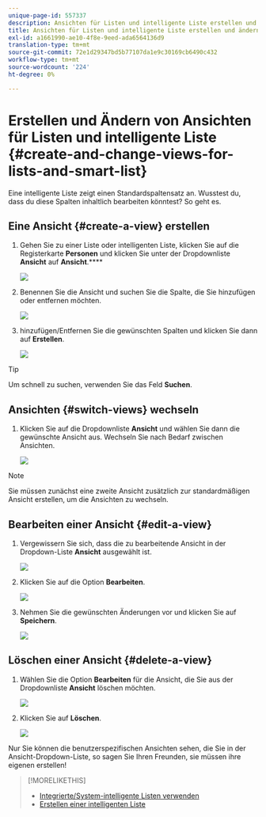 ```yaml
---
unique-page-id: 557337
description: Ansichten für Listen und intelligente Liste erstellen und ändern - Marketo Docs - Produktdokumentation
title: Ansichten für Listen und intelligente Liste erstellen und ändern
exl-id: a1661990-ae10-4f8e-9eed-ada6564136d9
translation-type: tm+mt
source-git-commit: 72e1d29347bd5b77107da1e9c30169cb6490c432
workflow-type: tm+mt
source-wordcount: '224'
ht-degree: 0%

---
```


# Erstellen und Ändern von Ansichten für Listen und intelligente Liste {#create-and-change-views-for-lists-and-smart-list}

Eine intelligente Liste zeigt einen Standardspaltensatz an. Wusstest du, dass du diese Spalten inhaltlich bearbeiten könntest? So geht es.

## Eine Ansicht {#create-a-view} erstellen

1. Gehen Sie zu einer Liste oder intelligenten Liste, klicken Sie auf die Registerkarte **Personen** und klicken Sie unter der Dropdownliste **Ansicht** auf **Ansicht**.****

   ![](assets/smartlist-createview.png)

1. Benennen Sie die Ansicht und suchen Sie die Spalte, die Sie hinzufügen oder entfernen möchten.

   ![](assets/image2014-9-12-11-3a23-3a53.png)

1. hinzufügen/Entfernen Sie die gewünschten Spalten und klicken Sie dann auf **Erstellen**.

   ![](assets/image2014-9-12-11-3a24-3a7.png)

>[!TIP]
>
>Um schnell zu suchen, verwenden Sie das Feld **Suchen**.

## Ansichten {#switch-views} wechseln

1. Klicken Sie auf die Dropdownliste **Ansicht** und wählen Sie dann die gewünschte Ansicht aus. Wechseln Sie nach Bedarf zwischen Ansichten.

   ![](assets/smartlist-customviewchoose.png)

>[!NOTE]
>
> Sie müssen zunächst eine zweite Ansicht zusätzlich zur standardmäßigen Ansicht erstellen, um die Ansichten zu wechseln.

## Bearbeiten einer Ansicht {#edit-a-view}

1. Vergewissern Sie sich, dass die zu bearbeitende Ansicht in der Dropdown-Liste **Ansicht** ausgewählt ist.

   ![](assets/smartlist-customviewchoose.png)

1. Klicken Sie auf die Option **Bearbeiten**.

   ![](assets/smartlist-editcustomview.png)

1. Nehmen Sie die gewünschten Änderungen vor und klicken Sie auf **Speichern**.

   ![](assets/image2014-9-12-11-3a27-3a19.png)

## Löschen einer Ansicht {#delete-a-view}

1. Wählen Sie die Option **Bearbeiten** für die Ansicht, die Sie aus der Dropdownliste **Ansicht** löschen möchten.

   ![](assets/smartlist-editcustomview.png)

1. Klicken Sie auf **Löschen**.

   ![](assets/image2014-9-12-11-3a27-3a39.png)

Nur Sie können die benutzerspezifischen Ansichten sehen, die Sie in der Ansicht-Dropdown-Liste, so sagen Sie Ihren Freunden, sie müssen ihre eigenen erstellen!

>[!MORELIKETHIS]
>
>* [Integrierte/System-intelligente Listen verwenden](/help/marketo/product-docs/core-marketo-concepts/smart-lists-and-static-lists/using-smart-lists/use-built-in-system-smart-lists.md)
>* [Erstellen einer intelligenten Liste](/help/marketo/product-docs/core-marketo-concepts/smart-lists-and-static-lists/creating-a-smart-list/create-a-smart-list.md)


